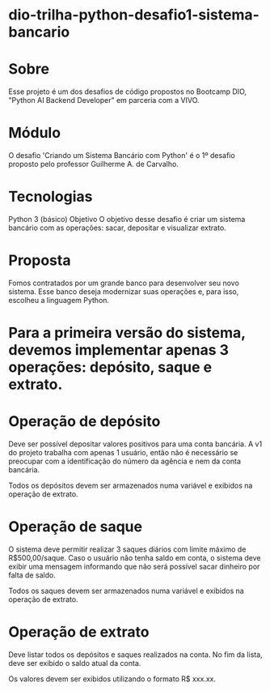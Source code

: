 # dio-trilha-python-desafio1-sistema-bancario

# Sobre
Esse projeto é um dos desafios de código propostos no Bootcamp DIO, "Python AI Backend Developer" em parceria com a VIVO.

# Módulo
O desafio 'Criando um Sistema Bancário com Python' é o 1º desafio proposto pelo professor Guilherme A. de Carvalho.

# Tecnologias
Python 3 (básico)
Objetivo
O objetivo desse desafio é criar um sistema bancário com as operações: sacar, depositar e visualizar extrato.

# Proposta
Fomos contratados por um grande banco para desenvolver seu novo sistema. Esse banco deseja modernizar suas operações e, para isso, escolheu a linguagem Python.

# Para a primeira versão do sistema, devemos implementar apenas 3 operações: depósito, saque e extrato.

# Operação de depósito
Deve ser possível depositar valores positivos para uma conta bancária. A v1 do projeto trabalha com apenas 1 usuário, então não é necessário se preocupar com a identificação do número da agência e nem da conta bancária.

Todos os depósitos devem ser armazenados numa variável e exibidos na operação de extrato.

# Operação de saque
O sistema deve permitir realizar 3 saques diários com limite máximo de R$500,00/saque. Caso o usuário não tenha saldo em conta, o sistema deve exibir uma mensagem informando que não será possível sacar dinheiro por falta de saldo.

Todos os saques devem ser armazenados numa variável e exibidos na operação de extrato.

# Operação de extrato
Deve listar todos os depósitos e saques realizados na conta. No fim da lista, deve ser exibido o saldo atual da conta.

Os valores devem ser exibidos utilizando o formato R$ xxx.xx.
